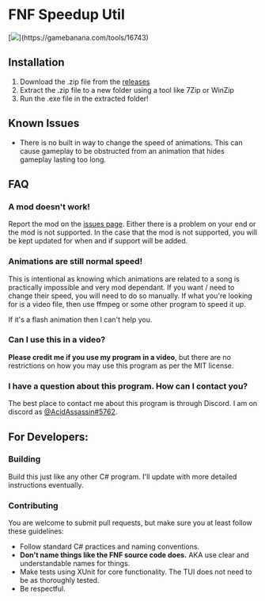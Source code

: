 # FNF Speedup Util

[![]("https://gamebanana.com/tools/embeddables/16743?type=large")](https://gamebanana.com/tools/16743)

## Installation
1. Download the .zip file from the [releases](https://github.com/EthanDunn05/FNFSpeedupUtil/releases)
2. Extract the .zip file to a new folder using a tool like 7Zip or WinZip
3. Run the .exe file in the extracted folder!

## Known Issues

- There is no built in way to change the speed of animations. This can cause gameplay to be obstructed
  from an animation that hides gameplay lasting too long.

## FAQ

### A mod doesn't work!
Report the mod on the [issues page](https://github.com/EthanDunn05/FNFSpeedupUtil/issues). Either there is a problem on your end or the mod is not
supported. In the case that the mod is not supported, you will be kept updated for when and if support will be added.

### Animations are still normal speed!
This is intentional as knowing which animations are related to a song is practically impossible and very mod dependant.
If you want / need to change their speed, you will need to do so manually.
If what you're looking for is a video file, then use ffmpeg or some other program to speed it up. 

If it's a flash animation then I can't help you.

### Can I use this in a video?
**Please credit me if you use my program in a video**, but there are 
no restrictions on how you may use this program as per the MIT license.

### I have a question about this program. How can I contact you?
The best place to contact me about this program is through Discord. 
I am on discord as [@AcidAssassin#5762](https://discordapp.com/users/329743904737853440).

## For Developers:

### Building
Build this just like any other C# program. I'll update with more detailed instructions eventually.

### Contributing
You are welcome to submit pull requests, but make sure you at least follow these guidelines:
- Follow standard C# practices and naming conventions. 
- **Don't name things like the FNF source code does.** AKA use clear and understandable names for things.
- Make tests using XUnit for core functionality. The TUI does not need to be as thoroughly tested.
- Be respectful.
